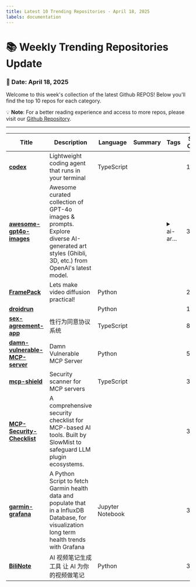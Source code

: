 ```yaml
---
title: Latest 10 Trending Repositories - April 18, 2025
labels: documentation
---
```

# 📚 Weekly Trending Repositories Update

### 📅 Date: April 18, 2025

Welcome to this week's collection of the latest Github REPOS! Below you'll find the top 10 repos for each category.

💡 **Note**: For a better reading experience and access to more repos, please visit our [Github Repository](https://github.com/marc-ko/daily-trending-repo).

---

| **Title** | **Description** | **Language** | **Summary** | **Tags** | **Stars Count** |
| --- | --- | --- | --- | --- | --- |
| **[codex](https://github.com/openai/codex)** | Lightweight coding agent that runs in your terminal | TypeScript |  |  | 14112 |
| **[awesome-gpt4o-images](https://github.com/jamez-bondos/awesome-gpt4o-images)** | Awesome curated collection of GPT-4o images & prompts. Explore diverse AI-generated art styles (Ghibli, 3D, etc.) from OpenAI's latest model.  |  |  | <details><summary>ai-ar...</summary><p>ai-art, ai-image-examples, anime-ai-art, art-collection, awesome-list, cartoon-style, curated-collection, generative-art, ghibli-style, gpt-4o, image-generation, manga-style, openai, prompt-engineering, prompts, text-to-image</p></details> | 3376 |
| **[FramePack](https://github.com/lllyasviel/FramePack)** | Lets make video diffusion practical! | Python |  |  | 2030 |
| **[droidrun](https://github.com/droidrun/droidrun)** |  | Python |  |  | 1357 |
| **[sex-agreement-app](https://github.com/123xiao/sex-agreement-app)** | 性行为同意协议系统 | TypeScript |  |  | 858 |
| **[damn-vulnerable-MCP-server](https://github.com/harishsg993010/damn-vulnerable-MCP-server)** | Damn Vulnerable MCP Server | Python |  |  | 579 |
| **[mcp-shield](https://github.com/riseandignite/mcp-shield)** | Security scanner for MCP servers | TypeScript |  |  | 325 |
| **[MCP-Security-Checklist](https://github.com/slowmist/MCP-Security-Checklist)** | A comprehensive security checklist for MCP-based AI tools. Built by SlowMist to safeguard LLM plugin ecosystems. |  |  |  | 324 |
| **[garmin-grafana](https://github.com/arpanghosh8453/garmin-grafana)** | A Python Script to fetch Garmin health data and populate that in a InfluxDB Database, for visualization long term health trends with Grafana | Jupyter Notebook |  |  | 322 |
| **[BiliNote](https://github.com/JefferyHcool/BiliNote)** | AI 视频笔记生成工具 让 AI 为你的视频做笔记 | Python |  |  | 317 |

